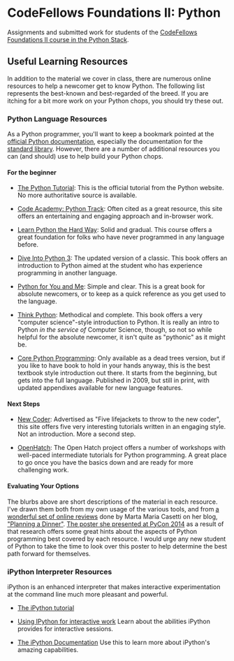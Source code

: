 # CodeFellows Foundations II: Python

Assignments and submitted work for students of the [CodeFellows Foundations II
course in the Python Stack](https://www.codefellows.org/learn-to-code).

## Useful Learning Resources

In addition to the material we cover in class, there are numerous online
resources to help a newcomer get to know Python. The following list represents
the best-known and best-regarded of the breed. If you are itching for a bit
more work on your Python chops, you should try these out.

### Python Language Resources

As a Python programmer, you'll want to keep a bookmark pointed at the
[official Python documentation](https://docs.python.org/2/), especially the
documentation for the
[standard library](https://docs.python.org/2/library/index.html). However,
there are a number of additional resources you can (and should) use to help
build your Python chops.

#### For the beginner

* [The Python Tutorial](https://docs.python.org/2/tutorial/): This is the
  official tutorial from the Python website. No more authoritative source is
  available.

* [Code Academy: Python Track](http://www.codecademy.com/tracks/python): Often
  cited as a great resource, this site offers an entertaining and engaging
  approach and in-browser work.

* [Learn Python the Hard Way](http://learnpythonthehardway.org/book/): Solid
  and gradual. This course offers a great foundation for folks who have never
  programmed in any language before.

* [Dive Into Python 3](http://www.diveinto.org/python3/): The updated version
  of a classic. This book offers an introduction to Python aimed at the student
  who has experience programming in another language.

* [Python for You and Me](http://pymbook.readthedocs.org/en/latest/): Simple
  and clear. This is a great book for absolute newcomers, or to keep as a quick
  reference as you get used to the language.

* [Think Python](http://greenteapress.com/thinkpython/): Methodical and
  complete.  This book offers a very "computer science"-style introduction to
  Python. It is really an intro to Python *in the service of* Computer Science,
  though, so not so while helpful for the absolute newcomer, it isn't quite as "pythonic" as it might be.

* [Core Python Programming](http://corepython.com/): Only available as a dead
 trees version, but if you like to have book to hold in your hands anyway, this
 is the best textbook style introduction out there. It starts from the
 beginning, but gets into the full language. Published in 2009, but still in
 print, with updated appendixes available for new language features.



#### Next Steps

* [New Coder](http://newcoder.io): Advertised as "Five lifejackets to throw to
  the new coder", this site offers five very interesting tutorials written in
  an engaging style. Not an introduction. More a second step.

* [OpenHatch](https://openhatch.org/wiki/Intermediate_Python_Workshop/Projects):
  The Open Hatch project offers a number of workshops with well-paced
  intermediate tutorials for Python programming. A great place to go once you
  have the basics down and are ready for more challenging work.

#### Evaluating Your Options

The blurbs above are short descriptions of the material in each resource. I've
drawn them both from my own usage of the various tools, and from
[a wonderful set of online reviews](http://planningadinner.blogspot.com/search/label/So%20you%20want%20to%20learn%20Python.%20What%27s%20next%3F)
done by Marta Maria Casetti on her blog,
["Planning a Dinner"](http://planningadinner.blogspot.com/).
[The poster she presented at PyCon 2014](http://planningadinner.blogspot.com/2014/04/the-poster.html)
as a result of that research offers some great hints about the aspects of
Python programming best covered by each resource. I would urge any new student
of Python to take the time to look over this poster to help determine the best
path forward for themselves.

### iPython Interpreter Resources

iPython is an enhanced interpreter that makes interactive experimentation at the command line much more pleasant and powerful.

* [The iPython tutorial](http://ipython.org/ipython-doc/rel-0.10.2/html/interactive/tutorial.html)

* [Using IPython for interactive work](http://ipython.org/ipython-doc/stable/interactive/index.html)
  Learn about the abilities iPython provides for interactive sessions.

* [The iPython Documentation](http://ipython.org/ipython-doc/stable/index.html)
  Use this to learn more about iPython's amazing capabilities.

